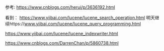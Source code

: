 参考: https://www.cnblogs.com/herui/p/3636192.html


看到： https://www.yiibai.com/lucene/lucene_search_operation.html
明天继续https://www.yiibai.com/lucene/lucene_query_programming.html

https://www.yiibai.com/lucene/lucene_indexwriter.html

https://www.cnblogs.com/DarrenChan/p/5860738.html




